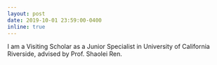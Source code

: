 ```yaml
---
layout: post
date: 2019-10-01 23:59:00-0400
inline: true
---
```


I am a Visiting Scholar as a Junior Specialist in University of California Riverside, advised by Prof. Shaolei Ren.
